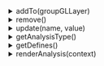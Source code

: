 <details><summary>addTo(groupGLLayer)</summary>
<div>
<br/>

添加到GroupGLLayer上。

空间分析对象只支持添加到GroupGLLayer上，无法添加到其他WebGL图层。

参数：

* groupGLLayer **GroupGLLayer** GroupGLLayer图层

返回：

* void

</div>
</details>

<details><summary>remove()</summary>
<div>
<br/>

从图层上移除空间分析对象。


返回：

* void

</div>
</details>

<details><summary>update(name, value)</summary>
<div>
<br/>

更新options数据。

参数：

* name **String** 设置名称
* value **any** 设置的值

返回：

* void

</div>
</details>

<details><summary>getAnalysisType()</summary>
<div>
<br/>

获取Analysis的类型。

返回：

* String

</div>
</details>

<details><summary>getDefines()</summary>
<div>
<br/>

内部调用方法。

返回Analysis绘制时在shader中添加的defines。

返回：

* Object

</div>
</details>

<details><summary>renderAnalysis(context)</summary>
<div>
<br/>

内部调用方法。

绘制空间分析场景。

参数：

* context **Object** 绘制上下文

返回：

* void

</div>
</details>